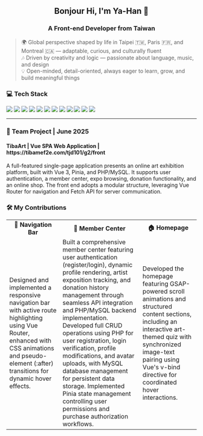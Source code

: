 
<h2 align="center">Bonjour Hi, I'm Ya-Han 👋</h2>

<h3 align="center"> A Front-end Developer from Taiwan</h3>

> 🌍 Global perspective shaped by life in Taipei 🇹🇼, Paris 🇫🇷, and Montreal 🇨🇦 — adaptable, curious, and culturally fluent<br>
> 🎶 Driven by creativity and logic — passionate about language, music, and design<br>
> 💡 Open-minded, detail-oriented, always eager to learn, grow, and build meaningful things<br>

<h3>💻 Tech Stack</h3>
<p>
  <img src="https://img.shields.io/badge/HTML5-E34F26?logo=html5&logoColor=white" />
  <img src="https://img.shields.io/badge/CSS3-1572B6?logo=css3&logoColor=white" />
  <img src="https://img.shields.io/badge/SCSS-CC6699?logo=sass&logoColor=white" />
  <img src="https://img.shields.io/badge/JavaScript-F7DF1E?logo=javascript&logoColor=black" />
  <img src="https://img.shields.io/badge/GSAP-88CE02?logo=greensock&logoColor=white" />
  <img src="https://img.shields.io/badge/Vue.js-35495E?logo=vuedotjs&logoColor=4FC08D" />
  <img src="https://img.shields.io/badge/Vite-646CFF?logo=vite&logoColor=white" />
  <img src="https://img.shields.io/badge/Pinia-FFD700?logo=pinia&logoColor=white" />
  <img src="https://img.shields.io/badge/PHP-777BB4?logo=php&logoColor=white" />
  <img src="https://img.shields.io/badge/MySQL-4479A1?logo=mysql&logoColor=white" />
  <img src="https://img.shields.io/badge/Git-2F3136?logo=git&logoColor=orange" />
  <img src="https://img.shields.io/badge/Figma-F24E1E?logo=figma&logoColor=white" />
</p>

---

<h3>🎯  Team Project | June 2025</h3>
<h4>TibaArt | Vue SPA Web Application | https://tibamef2e.com/tjd101/g2/front</h4>
<p>A full-featured single-page application presents an online art exhibition platform, built with Vue 3, Pinia, and PHP/MySQL. It supports user authentication, a member center, expo browsing, donation functionality, and an online shop. The front end adopts a modular structure, leveraging Vue Router for navigation and Fetch API for server communication.</p>

<h3>🛠️ My Contributions</h3>

<table>
  <tr>
    <td align="center"><strong>🔗 Navigation Bar</strong></td>
    <td align="center"><strong>👤 Member Center</strong></td>
    <td align="center"><strong>🏠 Homepage</strong></td>
  </tr>
  <tr>
    <td>
      Designed and implemented a responsive navigation bar with active route highlighting using Vue Router, enhanced with CSS animations and pseudo-element (:after) transitions for dynamic hover effects.
    </td>
    <td>
      Built a comprehensive member center featuring user authentication (register/login), dynamic profile rendering, artist exposition tracking, and donation history management through seamless API integration and PHP/MySQL backend implementation. Developed full CRUD operations using PHP for user registration, login verification, profile modifications, and avatar uploads, with MySQL database management for persistent data storage. Implemented Pinia state management controlling user permissions and purchase authorization workflows.
    </td>
    <td>
      Developed the homepage featuring GSAP-powered scroll animations and structured content sections, including an interactive art-themed quiz with synchronized image-text pairing using Vue's v-bind directive for coordinated hover interactions.
    </td>
  </tr>
</table>




<!--
**yahanccc/yahanccc** is a ✨ _special_ ✨ repository because its `README.md` (this file) appears on your GitHub profile.

Here are some ideas to get you started:



- 🔭 I’m currently working on ...
- 🌱 I’m currently learning ...
- 👯 I’m looking to collaborate on ...
- 🤔 I’m looking for help with ...
- 💬 Ask me about ...
- 📫 How to reach me: ...
- 😄 Pronouns: ...
- ⚡ Fun fact: ...


![Vue.js](https://img.shields.io/badge/Vue.js-35495E?logo=vuedotjs&logoColor=4FC08D)
The core front-end framework for building component-based, reactive user interfaces.<br>
![Vite](https://img.shields.io/badge/Vite-646CFF?logo=vite&logoColor=white)
A lightning-fast development build tool that ensures efficient bundling and hot module replacement.<br>
![Pinia](https://img.shields.io/badge/Pinia-FFD700?logo=pinia&logoColor=white)
Lightweight state management to handle global user state, shopping cart, and login sessions.<br>
![HTML5](https://img.shields.io/badge/HTML5-E34F26?logo=html5&logoColor=white)
![CSS3](https://img.shields.io/badge/CSS3-1572B6?logo=css3&logoColor=white)
![SCSS](https://img.shields.io/badge/SCSS-CC6699?logo=sass&logoColor=white)
Used to build responsive layouts with a structured and maintainable style system.<br>
![JavaScript](https://img.shields.io/badge/JavaScript-F7DF1E?logo=javascript&logoColor=black)
Provides interactivity, form validation, and front-end/back-end communication via the Fetch API.<br>
![PHP](https://img.shields.io/badge/PHP-777BB4?logo=php&logoColor=white)
![MySQL](https://img.shields.io/badge/MySQL-4479A1?logo=mysql&logoColor=white)
Power the backend, including data handling for authentication, sponsorship, member orders, and file uploads.<br>
![GSAP](https://img.shields.io/badge/GSAP-88CE02?logo=greensock&logoColor=white)
Enables smooth, performance-optimized animations on the homepage.<br>
![Git](https://img.shields.io/badge/Git-2F3136?logo=git&logoColor=orange)
Used for version control with a feature-branch workflow and collaboration via GitHub.<br>
![Figma](https://img.shields.io/badge/Figma-F24E1E?logo=figma&logoColor=white)
For wireframing, prototyping, and refining UI/UX layouts prior to development.<br>


-->
